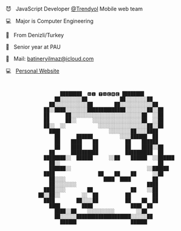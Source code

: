 <p> 😈 &nbsp JavaScript Developer <a href="https://www.trendyol.com" rel="noopener noreferrer" target="_blank">@Trendyol</a> Mobile web team </p>
<p> 💻 &nbsp Major is Computer Engineering </p>
<p> 🥳 &nbsp From Denizli/Turkey </p>
<p> 👻 &nbsp Senior year at PAU </p>
<p> 📩 &nbsp Mail: <a href="mailto:batineryilmaz@icloud.com" rel="noopener noreferrer" target="_blank">batineryilmaz@icloud.com</a> </p>
<p> 💻 &nbsp <a href="https://batin.netlify.app" rel="noopener noreferrer" target="_blank">Personal Website</a> </p>
<h1 align="center">

  </h1>
<p align="center">
                                                                                        
                                                                                        
                        ████████  🅷🅸 🆃🅷🅴🆁🅴 ████████                                
                      ██░░░░░░░░██            ██░░░░░░░░██                              
                    ██░░░░░░░░░░░░██        ██░░░░░░░░░░░░██                            
                  ██░░████░░░░░░░░██████████████░░░░░░░░██░░██                          
                  ██      ██░░░░░░░░░░░░░░░░░░░░░░░░░░██  ░░██                          
                  ██      ██░░      ░░░░░░░░░░░░░░░░░░██  ░░██                          
                  ██░░  ░░            ░░░░░░░░░░░░░░░░░░██░░██                          
                    ████                  ░░░░░░░░██░░░░████                            
                      ██      ██████          ░░░░██████  ██                            
                      ██    ████    ██          ██    ██████                            
                      ██    ████    ██          ██    ████░░██                          
                    ██      ██████████          ██████████  ██                          
                  ████████░░  ██████      ░░██    ██████  ░░██████                      
                    ██░░                                    ██                          
                    ██████░░                            ░░██████                        
                  ████                ██    ██    ██      ░░██                          
                    ██░░░░              ████  ████        ██                            
                    ██░░░░░░░░                          ████                            
                  ████░░░░        ██              ██    ░░██                            
                ██░░██░░        ░░  ██          ██        ██                            
                  ████        ██░░░░██          ██    ██  ██                            
                    ████        ████              ████  ██                              
                      ████░░██    ░░░░░░░░░░        ░░██                                
                      ██░░░░░░████████████████████░░░░░░██                              
                        ██████                    ██████                                
                                                                                        
</p>
